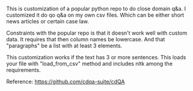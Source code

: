 This is customization of a popular python repo to do close domain q&a. I customized it do qo q&a on my own csv files. Which can be either short news articles or certain case law.

Constraints with the popular repo is that it doesn't work well with  custom data. It requires that then column names be lowercase. And that "paragraphs" be a list with at least 3 elements. 

This customization works if the text has 3 or more sentences. This loads your file with "load_from_csv" method and includes nltk among the requirements.


Reference: https://github.com/cdqa-suite/cdQA
